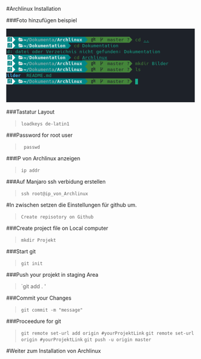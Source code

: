 #Archlinux Installation


###Foto hinzufügen beispiel

![Alt-text](Bilder/first_foto.png )


###Tastatur Layout
>` loadkeys de-latin1 `

###Password for root user
>` passwd`

###IP von Archlinux anzeigen
>`ip addr `

###Auf Manjaro ssh verbidung erstellen
>`ssh root@ip_von_Archlinux`

#In zwischen setzen die Einstellungen für github um.
>`Create repisotory on Github`

###Create project file on Local computer
>`mkdir Projekt` 

###Start git
>`git init`

###Push your projekt in staging Area
>`git add . '

###Commit your Changes
>`git commit -m "message" `

###Proceedure for git
>`git remote set-url add origin #yourProjektLink`
>`git remote set-url origin #yourProjektLink`
>`git push -u origin master`

#Weiter zum Installation von Archlinux 
